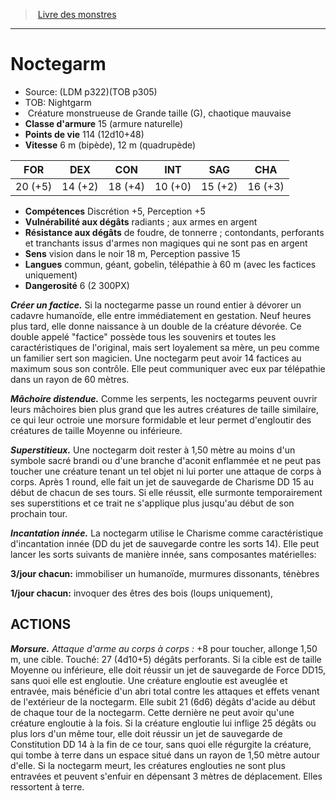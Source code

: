 ﻿> [Livre des monstres](tome_of_beasts.md)

---

# Noctegarm

- Source: (LDM p322)(TOB p305)
- TOB: Nightgarm
-  Créature monstrueuse de Grande taille (G), chaotique mauvaise
- **Classe d'armure** 15 (armure naturelle)
- **Points de vie** 114 (12d10+48)
- **Vitesse** 6 m (bipède), 12 m (quadrupède)

|FOR|DEX|CON|INT|SAG|CHA|
|---|---|---|---|---|---|
|20 (+5)|14 (+2)|18 (+4)|10 (+0)|15 (+2)|16 (+3)|

- **Compétences** Discrétion +5, Perception +5
- **Vulnérabilité aux dégâts** radiants ; aux armes en argent
- **Résistance aux dégâts** de foudre, de tonnerre ; contondants, perforants et tranchants issus d'armes non magiques qui ne sont pas en argent
- **Sens** vision dans le noir 18 m, Perception passive 15
- **Langues** commun, géant, gobelin, télépathie à 60 m (avec les factices uniquement)
- **Dangerosité** 6 (2 300PX)

**_Créer un factice._** Si la noctegarme passe un round entier à dévorer un cadavre humanoïde, elle entre immédiatement en gestation. Neuf heures plus tard, elle donne naissance à un double de la créature dévorée. Ce double appelé "factice" possède tous les souvenirs et toutes les caractéristiques de l'original, mais sert loyalement sa mère, un peu comme un familier sert son magicien. Une noctegarm peut avoir 14 factices au maximum sous son contrôle. Elle peut communiquer avec eux par télépathie dans un rayon de 60 mètres.

**_Mâchoire distendue._** Comme les serpents, les noctegarms peuvent ouvrir leurs mâchoires bien plus grand que les autres créatures de taille similaire, ce qui leur octroie une morsure formidable et leur permet d'engloutir des créatures de taille Moyenne ou inférieure.

**_Superstitieux._** Une noctegarm doit rester à 1,50 mètre au moins d'un symbole sacré brandi ou d'une branche d'aconit enflammée et ne peut pas toucher une créature tenant un tel objet ni lui porter une attaque de corps à corps. Après 1 round, elle fait un jet de sauvegarde de Charisme DD 15 au début de chacun de ses tours. Si elle réussit, elle surmonte temporairement ses superstitions et ce trait ne s'applique plus jusqu'au début de son prochain tour.

**_Incantation innée._** La noctegarm utilise le Charisme comme caractéristique d'incantation innée (DD du jet de sauvegarde contre les sorts 14). Elle peut lancer les sorts suivants de manière innée, sans composantes matérielles:

**3/jour chacun:** immobiliser un humanoïde, murmures dissonants, ténèbres

**1/jour chacun:** invoquer des êtres des bois (loups uniquement),

## ACTIONS

**_Morsure._** _Attaque d'arme au corps à corps :_ +8 pour toucher, allonge 1,50 m, une cible. Touché: 27 (4d10+5) dégâts perforants. Si la cible est de taille Moyenne ou inférieure, elle doit réussir un jet de sauvegarde de Force DD15, sans quoi elle est engloutie. Une créature engloutie est aveuglée et entravée, mais bénéficie d'un abri total contre les attaques et effets venant de l'extérieur de la noctegarm. Elle subit 21 (6d6) dégâts d'acide au début de chaque tour de la noctegarm. Cette dernière ne peut avoir qu'une créature engloutie à la fois. Si la créature engloutie lui inflige 25 dégâts ou plus lors d'un même tour, elle doit réussir un jet de sauvegarde de Constitution DD 14 à la fin de ce tour, sans quoi elle régurgite la créature, qui tombe à terre dans un espace situé dans un rayon de 1,50 mètre autour d'elle. Si la noctegarm meurt, les créatures englouties ne sont plus entravées et peuvent s'enfuir en dépensant 3 mètres de déplacement. Elles ressortent à terre.

